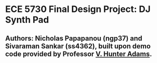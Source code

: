 # ECE 5730 Final Design Project: DJ Synth Pad
## Authors: Nicholas Papapanou (ngp37) and Sivaraman Sankar (ss4362), built upon demo code provided by Professor [V. Hunter Adams](https://vanhunteradams.com).
